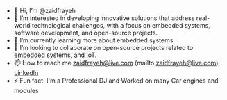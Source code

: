 - 👋 Hi, I’m @zaidfrayeh
- 👀 I’m interested in developing innovative solutions that address real-world technological challenges, with a focus on embedded systems, software development, and open-source projects.
- 🌱 I’m currently learning more about embedded systems.
- 💞️ I’m looking to collaborate on open-source projects related to embedded systems, and IoT.
- 📫 How to reach me zaidfrayeh@live.com (mailto:zaidfrayeh@live.com), [LinkedIn](www.linkedin.com/in/zaidfrayeh)
- ⚡ Fun fact: I'm a Professional DJ and Worked on many Car engines and modules 



